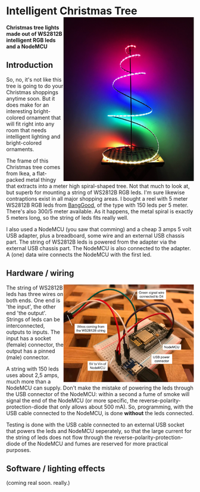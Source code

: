 # Intelligent Christmas Tree <img src="ledtree.jpg" width="350" align="right"> 
**Christmas tree lights made out of WS2812B intelligent RGB leds and a NodeMCU**

## Introduction

So, no, it's not like this tree is going to do your Christmas shoppings anytime soon. But it does make for an interesting bright-colored ornament that will fit right into any room that needs intelligent lighting and bright-colored ornaments.

The frame of this Christmas tree comes from Ikea, a flat-packed metal thingy that extracts into a meter high spiral-shaped tree. Not that much to look at, but superb for mounting a string of WS2812B RGB leds. I'm sure likewise contraptions exist in all major shopping areas. I bought a reel with 5 meter WS2812B RGB leds from [BangGood](https://www.banggood.com/5M-45W-150SMD-WS2812B-LED-RGB-Colorful-Strip-Light-Waterproof-IP65-WhiteBlack-PCB-DC5V-p-1035640.html?rmmds=search&cur_warehouse=CN), of the type with 150 leds per 5 meter. There's also 300/5 meter available. As it happens, the metal spiral is exactly 5 meters long, so the string of leds fits really well.

I also used a NodeMCU (you saw that comming) and a cheap 3 amps 5 volt USB adapter, plus a breadboard, some wire and an external USB chassis part. The string of WS2812B leds is powered from the adapter via the external USB chassis part. The NodeMCU is also connected to the adapter. A (one) data wire connects the NodeMCU with the first led.

## Hardware / wiring
<img src="wiring-diagram-xmastree.jpg" width="350" align="right"> The string of WS2812B leds has three wires on both ends. One end is 'the input', the other end 'the output'. Strings of leds can be interconnected, outputs to inputs. The input has a socket (female) connector, the output has a pinned (male) connector. 

A string with 150 leds uses about 2,5 amps, much more than a NodeMCU can supply. Don't make the mistake of powering the leds through the USB connector of the NodeMCU: within a second a fume of smoke will signal the end of the NodeMCU (or more specific, the reverse-polarity-protection-diode that only allows about 500 mA). So, programming, with the USB cable connected to the NodeMCU, is done **without** the leds connected. 

Testing is done with the USB cable connected to an external USB socket that powers the leds and NodeMCU seperately, so that the large current for the string of leds does not flow through the reverse-polarity-protection-diode of the NodeMCU and fumes are reserved for more practical purposes.

## Software / lighting effects
(coming real soon. really.)

